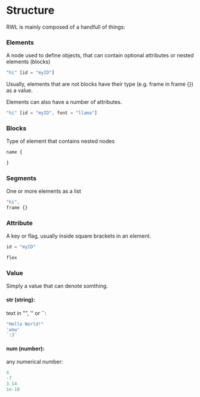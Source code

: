 # Structure

RWL is mainly composed of a handfull of things:

### Elements

A node used to define objects, that can contain optional attributes or nested elements (blocks)

```js
"hi" [id = "myID"]
```

Usually, elements that are not blocks have their type (e.g. frame in frame {}) as a value.

Elements can also have a number of attributes.

```js
"hi" [id = "myID", font = "llama"]
```

### Blocks

Type of element that contains nested nodes

```js
name {

}
```

### Segments

One or more elements as a list

```js
"hi",
frame {}
```

### Attribute

A key or flag, usually inside square brackets in an element.

```js
id = "myID"
```

```js
flex
```

### Value

Simply a value that can denote somthing.

#### str (string):

text in "", '' or \`\`:

```js
"Hello World!"
'wow'
`:3`
```

#### num (number):

any numerical number:

```js
4
-7
3.14
1e-18
```
